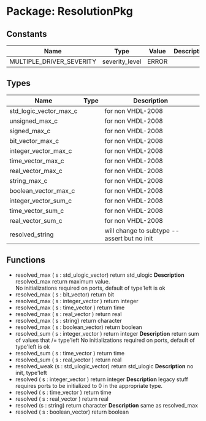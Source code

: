 # Package: ResolutionPkg

## Constants

| Name                     | Type           | Value  | Description |
| ------------------------ | -------------- | ------ | ----------- |
| MULTIPLE_DRIVER_SEVERITY | severity_level |  ERROR |             |
## Types

| Name                   | Type | Description                                   |
| ---------------------- | ---- | --------------------------------------------- |
| std_logic_vector_max_c |      | for non VHDL-2008                             |
| unsigned_max_c         |      | for non VHDL-2008                             |
| signed_max_c           |      | for non VHDL-2008                             |
| bit_vector_max_c       |      | for non VHDL-2008                             |
| integer_vector_max_c   |      | for non VHDL-2008                             |
| time_vector_max_c      |      | for non VHDL-2008                             |
| real_vector_max_c      |      | for non VHDL-2008                             |
| string_max_c           |      | for non VHDL-2008                             |
| boolean_vector_max_c   |      | for non VHDL-2008                             |
| integer_vector_sum_c   |      | for non VHDL-2008                             |
| time_vector_sum_c      |      | for non VHDL-2008                             |
| real_vector_sum_c      |      | for non VHDL-2008                             |
| resolved_string        |      | will change to subtype -- assert but no init  |
## Functions
- resolved_max <font id="function_arguments">( s : std_ulogic_vector) </font> <font id="function_return">return std_ulogic </font>
**Description**
resolved_max  return maximum value.    No initializations required on ports, default of type'left is ok
- resolved_max <font id="function_arguments">( s : bit_vector) </font> <font id="function_return">return bit </font>
- resolved_max <font id="function_arguments">( s : integer_vector ) </font> <font id="function_return">return integer </font>
- resolved_max <font id="function_arguments">( s : time_vector ) </font> <font id="function_return">return time </font>
- resolved_max <font id="function_arguments">( s : real_vector ) </font> <font id="function_return">return real </font>
- resolved_max <font id="function_arguments">( s : string) </font> <font id="function_return">return character </font>
- resolved_max <font id="function_arguments">( s : boolean_vector) </font> <font id="function_return">return boolean </font>
- resolved_sum <font id="function_arguments">( s : integer_vector ) </font> <font id="function_return">return integer </font>
**Description**
return sum of values that /= type'leftNo initializations required on ports, default of type'left is ok
- resolved_sum <font id="function_arguments">( s : time_vector ) </font> <font id="function_return">return time </font>
- resolved_sum <font id="function_arguments">( s : real_vector ) </font> <font id="function_return">return real </font>
- resolved_weak <font id="function_arguments">(s : std_ulogic_vector) </font> <font id="function_return">return std_ulogic </font>
**Description**
no init, type'left
- resolved <font id="function_arguments">( s : integer_vector ) </font> <font id="function_return">return integer </font>
**Description**
legacy stuffrequires ports to be initialized to 0 in the appropriate type.  
- resolved <font id="function_arguments">( s : time_vector ) </font> <font id="function_return">return time </font>
- resolved <font id="function_arguments">( s : real_vector ) </font> <font id="function_return">return real </font>
- resolved <font id="function_arguments">(s : string) </font> <font id="function_return">return character </font>
**Description**
same as resolved_max
- resolved <font id="function_arguments">( s : boolean_vector) </font> <font id="function_return">return boolean </font>
